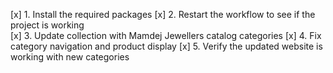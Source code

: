 [x] 1. Install the required packages
[x] 2. Restart the workflow to see if the project is working  
[x] 3. Update collection with Mamdej Jewellers catalog categories
[x] 4. Fix category navigation and product display
[x] 5. Verify the updated website is working with new categories